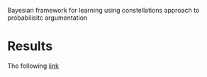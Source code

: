 Bayesian framework for learning using constellations approach to probabilisitc argumentation

# Results

The following [link](github.com/robienoor/bayesianframeworklearningargumentation/blob/master/results/results.md) 
